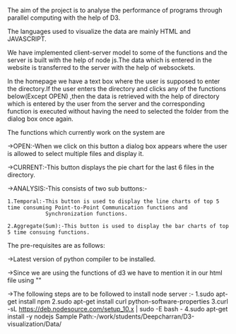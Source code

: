 

The aim of the project is to analyse the performance of programs through parallel computing with the help of D3.

The languages used to visualize the data are mainly HTML and JAVASCRIPT.

We have implemented client-server model to some of the functions and the server is built with the help of node js.The data which is entered in the website is transferred to the server with the help of websockets. 

In the homepage we have a text box where the user is supposed to enter the directory.If the user enters the directory and clicks any of the functions below(Except OPEN) ,then the data is retrieved with the help of directory which is entered by the user from the server and the corresponding function is executed without having the need to selected the folder from the dialog box once again.

The functions which currently work on the system are 

->OPEN:-When we click on this button a dialog box appears where the user is allowed to select multiple files and display it.

->CURRENT:-This button displays the pie chart for the last 6 files in the directory. 

->ANALYSIS:-This consists of two sub buttons:-

    1.Temporal:-This button is used to display the line charts of top 5 time consuming Point-to-Point Communication functions and                     
                Synchronization functions.
               
    2.Aggregate(Sum):-This button is used to display the bar charts of top 5 time consuing functions.           

The pre-requisites are as follows:

->Latest version of python compiler to be installed.

->Since we are using the functions of d3 we have to mention it in our html file using "<script src="https://d3js.org/d3.v5.js"></script>"

->The following steps are to be followed to install node server :-
  1.sudo apt-get install npm
  2.sudo apt-get install curl python-software-properties
  3.curl -sL https://deb.nodesource.com/setup_10.x | sudo -E bash -
  4.sudo apt-get install -y nodejs
  Sample Path:-/work/students/Deepcharran/D3-visualization/Data/

